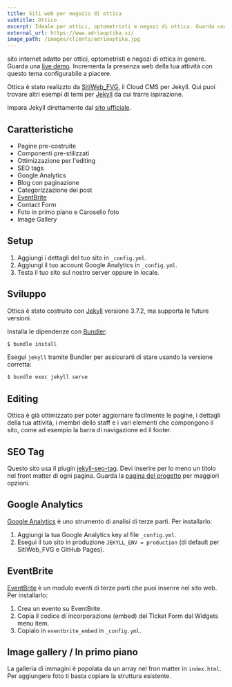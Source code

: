 ```yaml
---
title: Siti web per negozio di ottica
subtitle: Ottico
excerpt: Ideale per ottici, optometristi e negozi di ottica. Guarda una live demo. Incrementa la presenza web della tua attività con questo tema configurabile a piacere.
external_url: https://www.adriaoptika.si/
image_path: /images/clients/adriaoptika.jpg
---
```

sito internet adatto per ottici, optometristi e negozi di ottica in genere. Guarda una [live demo](https://www.adriaoptika.si/).
Incrementa la presenza web della tua attività con questo tema configurabile a piacere.

Ottica è stato realizzto da [SitiWeb_FVG](/), il Cloud CMS per Jekyll.
Qui puoi trovare altri esempi di temi per [Jekyll](http://jekyllthemes.org/) da cui trarre ispirazione.

Impara Jekyll direttamente dal [sito ufficiale](https://jekyllrb.com/).

## Caratteristiche

* Pagine pre-costruite
* Componenti pre-stilizzati
* Ottimizzazione per l'editing
* SEO tags
* Google Analytics
* Blog con paginazione
* Categorizzazione dei post
* [EventBrite](https://www.eventbrite.com/)
* Contact Form
* Foto in primo piano e Carosello foto
* Image Gallery

## Setup

1. Aggiungi i dettagli del tuo sito in `_config.yml`.
2. Aggiungi il tuo account Google Analytics in `_config.yml`.
3. Testa il tuo sito sul nostro server oppure in locale.

## Sviluppo

Ottica è stato costruito con [Jekyll](http://jekyllrb.com/) versione 3.7.2, ma supporta le future versioni.

Installa le dipendenze con [Bundler](http://bundler.io/):

~~~bash
$ bundle install
~~~

Esegui `jekyll` tramite Bundler per assicurarti di stare usando la versione corretta:

~~~bash
$ bundle exec jekyll serve
~~~

## Editing

Ottica è già ottimizzato per poter aggiornare facilmente le pagine, i dettagli della tua attività, i membri dello staff e i vari elementi che compongono il sito, come ad esempio la barra di navigazione ed il footer.

## SEO Tag

Questo sito usa il plugin [jekyll-seo-tag](https://github.com/jekyll/jekyll-seo-tag). Devi inserire per lo meno un titolo nel front matter di ogni pagina. Guarda la [pagina del progetto](https://github.com/jekyll/jekyll-seo-tag) per maggiori opzioni.

## Google Analytics

[Google Analytics](https://www.google.com/analytics/) è uno strumento di analisi di terze parti. Per installarlo:

1. Aggiungi la tua Google Analytics key al file `_config.yml`.
2. Esegui il tuo sito in produzione `JEKYLL_ENV = production` (di default per SitiWeb_FVG e GitHub Pages).

## EventBrite

[EventBrite](https://www.eventbrite.com/) è un modulo eventi di terze parti che puoi inserire nel sito web. Per installarlo:

1. Crea un evento su EventBrite.
2. Copia il codice di incorporazione (embed) del Ticket Form dal Widgets menu item.
3. Copialo in `eventbrite_embed` in `_config.yml`.

## Image gallery / In primo piano

La galleria di immagini è popolata da un array nel fron matter in `index.html`. Per aggiungere foto ti basta copiare la struttura esistente.
